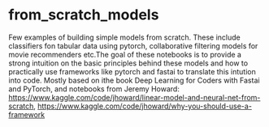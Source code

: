 # from_scratch_models
Few examples of building simple models from scratch. These include classifiers fon tabular data using pytorch, collaborative filtering models for movie recommenders etc.The goal of these notebooks is to provide a strong intuition on the basic principles behind these models and how to practically use frameworks like pytorch and fastai to translate this intution into code. Mostly based on ithe book Deep Learning for Coders with Fastai and PyTorch, and notebooks from Jeremy Howard: https://www.kaggle.com/code/jhoward/linear-model-and-neural-net-from-scratch, https://www.kaggle.com/code/jhoward/why-you-should-use-a-framework 



